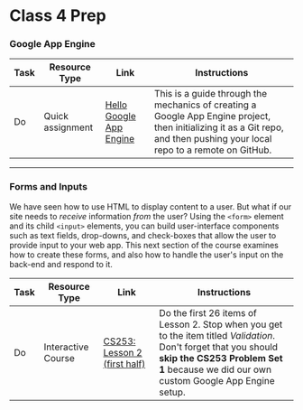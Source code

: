 # Class 4 Prep

### Google App Engine

Task | Resource Type | Link | Instructions
|----|---------------|------|-------------|
Do | Quick assignment | [Hello Google App Engine][hello-gae] | This is a guide through the mechanics of creating a Google App Engine project, then initializing it as a Git repo, and then pushing your local repo to a remote on GitHub.

---

### Forms and Inputs

We have seen how to use HTML to display content to a user. But what if our site needs to *receive* information *from* the user? Using the `<form>` element and its child `<input>` elements, you can build user-interface components such as text fields, drop-downs, and check-boxes that allow the user to provide input to your web app. This next section of the course examines how to create these forms, and also how to handle the user's input on the back-end and respond to it.

Task | Resource Type | Link | Instructions
|----|---------------|------|-------------|
Do | Interactive Course | [CS253: Lesson 2 (first half)][lesson-2] | Do the first 26 items of Lesson 2. Stop when you get to the item titled *Validation*. <br> Don't forget that you should **skip the CS253 Problem Set 1** because we did our own custom Google App Engine setup.


[hello-gae]: ../../assignments/hello-google-app-engine
[lesson-2]: https://classroom.udacity.com/courses/cs253/lessons/48736183/concepts/3150565890923#
